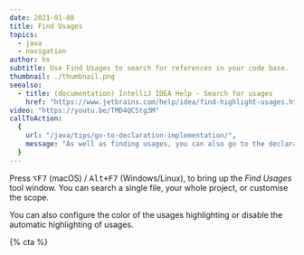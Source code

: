 ```yaml
---
date: 2021-01-08
title: Find Usages
topics:
  - java
  - navigation
author: hs
subtitle: Use Find Usages to search for references in your code base.
thumbnail: ./thumbnail.png
seealso:
  - title: (documentation) IntelliJ IDEA Help - Search for usages
    href: "https://www.jetbrains.com/help/idea/find-highlight-usages.html"
video: "https://youtu.be/TMD4QCStg3M"
callToAction:
  {
    url: "/java/tips/go-to-declaration-implementation/",
    message: "As well as finding usages, you can also go to the declaration or implementation of a symbol!",
  }
---
```


Press <kbd>⌥F7</kbd> (macOS) / <kbd>Alt+F7</kbd> (Windows/Linux), to bring up the _Find Usages_ tool window. You can search a single file, your whole project, or customise the scope.

You can also configure the color of the usages highlighting or disable the automatic highlighting of usages.

{% cta %}
